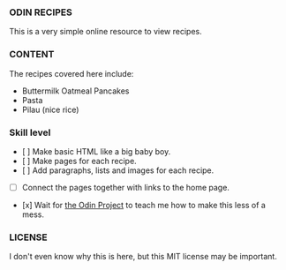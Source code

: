 ### ODIN RECIPES

This is a very simple online resource to view recipes.

### CONTENT

The recipes covered here include:

*   Buttermilk Oatmeal Pancakes
*   Pasta
*   Pilau (nice rice)

### Skill level

*    [ ]  Make basic HTML like a big baby boy.
*    [ ]  Make pages for each recipe.
*    [ ]  Add paragraphs, lists and images for each recipe.
*   [ ] Connect the pages together with links to the home page.
*    [x]  Wait for [the Odin Project](https://www.theodinproject.com/paths/foundations/courses/foundations) to teach me how to make this less of a mess.

### LICENSE

I don't even know why this is here, but this MIT license may be important.